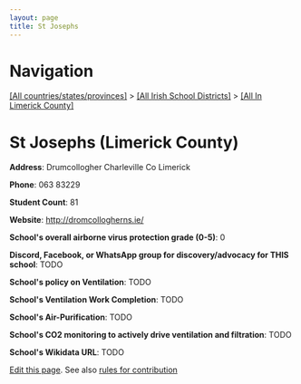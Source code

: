 ```yaml
---
layout: page
title: St Josephs
---
```

# Navigation

[[All countries/states/provinces]](../../..) > [[All Irish School Districts]](../..) > [[All In Limerick County]](..)

# St Josephs (Limerick County)

**Address**: Drumcollogher Charleville Co Limerick

**Phone**: 063 83229

**Student Count**: 81

**Website**: <http://dromcollogherns.ie/>

**School's overall airborne virus protection grade (0-5)**: 0

**Discord, Facebook, or WhatsApp group for discovery/advocacy for THIS school**: TODO

**School's policy on Ventilation**: TODO

**School's Ventilation Work Completion**: TODO

**School's Air-Purification**: TODO

**School's CO2 monitoring to actively drive ventilation and filtration**: TODO

**School's Wikidata URL**: TODO


[Edit this page](https://github.com/ventilate-schools/Ireland/edit/main/./Limerick_County/St_Josephs.md). See also [rules for contribution](../../../contribution-rules/)
